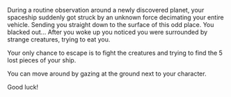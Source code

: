 During a routine observation around a newly discovered planet, your spaceship suddenly got struck by an unknown force decimating your entire vehicle. Sending you straight down to the surface of this odd place.
You blacked out...
After you woke up you noticed you were surrounded by strange creatures, trying to eat you. 

Your only chance to escape is to fight the creatures and trying to find the 5 lost pieces of your ship.

You can move around by gazing at the ground next to your character. 

Good luck!